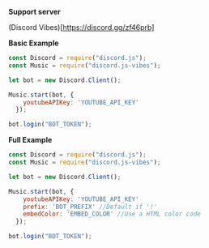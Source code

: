__Support server__

(Discord Vibes)[https://discord.gg/zf46prb]

__Basic Example__

```javascript
const Discord = require("discord.js");
const Music = require("discord.js-vibes");

let bot = new Discord.Client();

Music.start(bot, {
    youtubeAPIKey: 'YOUTUBE_API_KEY'
  });

bot.login("BOT_TOKEN");
```

__Full Example__
```javascript
const Discord = require("discord.js");
const Music = require("discord.js-vibes");

let bot = new Discord.Client();

Music.start(bot, {
    youtubeAPIKey: 'YOUTUBE_API_KEY'
    prefix: 'BOT_PREFIX' //Default if '!'
    embedColor: 'EMBED_COLOR' //Use a HTML color code
  });

bot.login("BOT_TOKEN");
```

